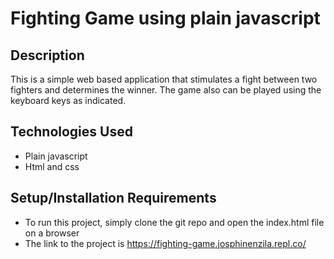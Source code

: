 # Fighting Game using plain javascript

## Description

This is a simple web based application that stimulates a fight between two fighters and determines the winner. The game also can be played using the keyboard keys as indicated.

## Technologies Used

- Plain javascript
- Html and css

## Setup/Installation Requirements

- To run this project, simply clone the git repo and open the index.html file on a browser
- The link to the project is https://fighting-game.josphinenzila.repl.co/
